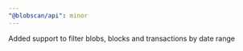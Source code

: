 ```yaml
---
"@blobscan/api": minor
---
```


Added support to filter blobs, blocks and transactions by date range
